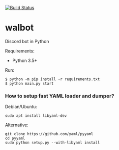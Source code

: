 [![Build Status](https://travis-ci.org/gooddoog/walbot.svg?branch=master)](https://travis-ci.org/gooddoog/walbot)

# walbot
Discord bot in Python

Requirements:
- Python 3.5+

Run:
```shell
$ python -m pip install -r requirements.txt
$ python main.py start
```

### How to setup fast YAML loader and dumper?

Debian/Ubuntu:
```console
sudo apt install libyaml-dev
```
Alternative:
```console
git clone https://github.com/yaml/pyyaml
cd pyyaml
sudo python setup.py --with-libyaml install
```
